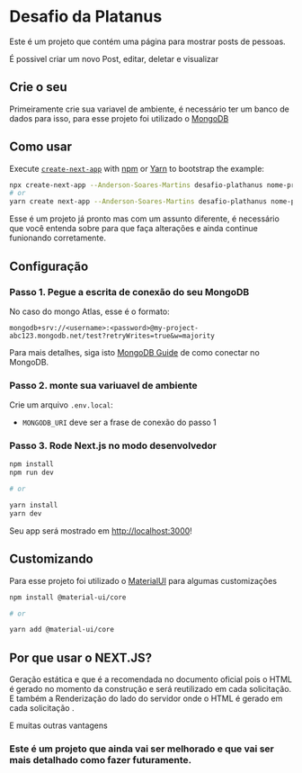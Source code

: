 # Desafio da Platanus

Este é um projeto que contém uma página para mostrar posts de pessoas.

É possivel criar um novo Post, editar, deletar e visualizar

## Crie o seu

Primeiramente crie sua variavel de ambiente, é necessário ter um banco de dados para isso, para esse projeto foi utilizado o [MongoDB](https://www.mongodb.com/pt-br)

## Como usar

Execute [`create-next-app`](https://github.com/vercel/next.js/tree/canary/packages/create-next-app) with [npm](https://docs.npmjs.com/cli/init) or [Yarn](https://yarnpkg.com/lang/en/docs/cli/create/) to bootstrap the example:

```bash
npx create-next-app --Anderson-Soares-Martins desafio-plathanus nome-projeto
# or
yarn create next-app --Anderson-Soares-Martins desafio-plathanus nome-projeto
```
Esse é um projeto já pronto mas com um assunto diferente, é necessário que você entenda sobre para que faça alterações e ainda continue funionando corretamente.


## Configuração

### Passo 1. Pegue a escrita de conexão do seu MongoDB 

No caso do mongo Atlas, esse é o formato:

```
mongodb+srv://<username>:<password>@my-project-abc123.mongodb.net/test?retryWrites=true&w=majority
```

Para mais detalhes, siga isto [MongoDB Guide](https://docs.mongodb.com/guides/server/drivers/) de como conectar no MongoDB.

### Passo 2. monte sua variuavel de ambiente

Crie um arquivo `.env.local`:

- `MONGODB_URI` deve ser a frase de conexão do passo 1

### Passo 3. Rode Next.js no modo desenvolvedor

```bash
npm install
npm run dev

# or

yarn install
yarn dev
```

Seu app será mostrado em [http://localhost:3000](http://localhost:3000)!

## Customizando

Para esse projeto foi utilizado o [MaterialUI](https://material-ui.com/pt/) para algumas customizações

```bash
npm install @material-ui/core

# or

yarn add @material-ui/core
```
## Por que usar o NEXT.JS?

Geração estática e que é a recomendada no documento oficial pois o HTML é gerado no momento da construção e será reutilizado em cada solicitação.
E também a Renderização do lado do servidor onde o HTML é gerado em cada solicitação .

E muitas outras vantagens

### Este é um projeto que ainda vai ser melhorado e que vai ser mais detalhado como fazer futuramente.
